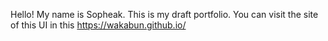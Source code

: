 Hello! My name is Sopheak. This is my draft portfolio. You can visit the site of this UI in this https://wakabun.github.io/
